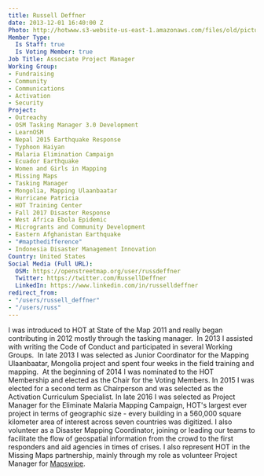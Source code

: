 ```yaml
---
title: Russell Deffner
date: 2013-12-01 16:40:00 Z
Photo: http://hotwww.s3-website-us-east-1.amazonaws.com/files/old/pictures/picture-71-1515514638.jpg
Member Type:
  Is Staff: true
  Is Voting Member: true
Job Title: Associate Project Manager
Working Group:
- Fundraising
- Community
- Communications
- Activation
- Security
Project:
- Outreachy
- OSM Tasking Manager 3.0 Development
- LearnOSM
- Nepal 2015 Earthquake Response
- Typhoon Haiyan
- Malaria Elimination Campaign
- Ecuador Earthquake
- Women and Girls in Mapping
- Missing Maps
- Tasking Manager
- Mongolia, Mapping Ulaanbaatar
- Hurricane Patricia
- HOT Training Center
- Fall 2017 Disaster Response
- West Africa Ebola Epidemic
- Microgrants and Community Development
- Eastern Afghanistan Earthquake
- "#mapthedifference"
- Indonesia Disaster Management Innovation
Country: United States
Social Media (Full URL):
  OSM: https://openstreetmap.org/user/russdeffner
  Twitter: https://twitter.com/RussellDeffner
  LinkedIn: https://www.linkedin.com/in/russelldeffner
redirect_from:
- "/users/russell_deffner"
- "/users/russ"
---
```


<p>I was introduced to HOT at State of the Map 2011 and really began contributing in 2012 mostly through the tasking manager.&nbsp; In 2013 I assisted with writing the Code of Conduct and participated in several Working Groups.&nbsp; In late 2013 I was selected as Junior Coordinator for the Mapping Ulaanbaatar, Mongolia project and spent four weeks in the field training and mapping.&nbsp; At the beginning of 2014 I was nominated to the HOT Membership and elected as the Chair for the Voting Members. In 2015 I was elected for a second term as Chairperson and was selected as the Activation Curriculum Specialist. In late 2016 I was selected as Project Manager for the Eliminate Malaria Mapping Campaign, HOT's largest ever project in terms of geographic size - every building in a 560,000 square kilometer area of interest across seven countries was digitized. I also volunteer as a Disaster Mapping Coordinator, joining or leading our teams to facilitate the flow of geospatial information from the crowd to the first responders and aid agencies in times of crises. I also represent HOT in the Missing Maps partnership, mainly through my role as volunteer Project Manager for <a href="http://mapswipe.org/">Mapswipe</a>.</p>
